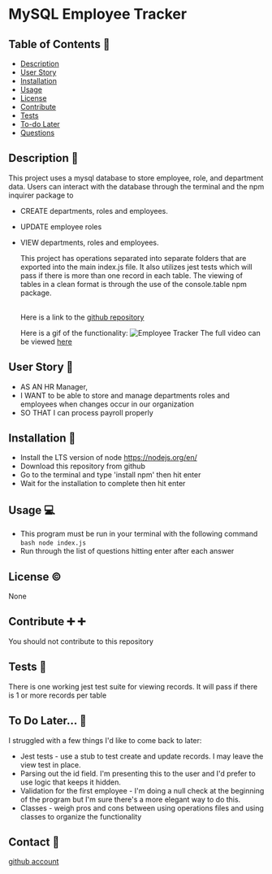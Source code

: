 # MySQL Employee Tracker

## Table of Contents :book:

- [Description](#description)
- [User Story](#user-story)
- [Installation](#installation)
- [Usage](#usage)
- [License](#license)
- [Contribute](#contribute)
- [Tests](#tests)
- [To-do Later](#to-do)
- [Questions](#questions)

## Description <a id="description"></a> :page_facing_up:

This project uses a mysql database to store employee, role, and department data. Users can interact with the database through the terminal and the npm inquirer package to

- CREATE departments, roles and employees.
- UPDATE employee roles
- VIEW departments, roles and employees.

  This project has operations separated into separate folders that are exported into the main index.js file. It also utilizes jest tests which will pass if there is more than one record in each table. The viewing of tables in a clean format is through the use of the console.table npm package.

  <br>Here is a link to the [github repository](https://github.com/brians-123/mysql-employee-tracker)

  Here is a gif of the functionality:
  ![Employee Tracker](Assets/mysql-employee-tracker.gif)
  The full video can be viewed [here](https://drive.google.com/file/d/1Ll6oVb2uYwKSOpubXVqWEAp4OsXqgdQJ/view)

## User Story <a id="user-story"></a> :woman:

- AS AN HR Manager,
- I WANT to be able to store and manage departments roles and employees when changes occur in our organization
- SO THAT I can process payroll properly

## Installation <a id="installation"></a> :floppy_disk:

- Install the LTS version of node https://nodejs.org/en/
- Download this repository from github
- Go to the terminal and type 'install npm' then hit enter
- Wait for the installation to complete then hit enter

## Usage <a id="usage"></a> :computer:

- This program must be run in your terminal with the following command `bash node index.js `
- Run through the list of questions hitting enter after each answer

## License <a id="license"></a> :copyright:

None

## Contribute <a id="contribute"></a> :heavy_plus_sign: :heavy_plus_sign:

You should not contribute to this repository

## Tests <a id="tests"></a> :microscope:

There is one working jest test suite for viewing records. It will pass if there is 1 or more records per table

## To Do Later... <a id="to-do"></a> :calendar:

I struggled with a few things I'd like to come back to later:

- Jest tests - use a stub to test create and update records. I may leave the view test in place.
- Parsing out the id field. I'm presenting this to the user and I'd prefer to use logic that keeps it hidden.
- Validation for the first employee - I'm doing a null check at the beginning of the program but I'm sure there's a more elegant way to do this.
- Classes - weigh pros and cons between using operations files and using classes to organize the functionality

## Contact <a id="questions"></a> :email:

[github account](https://github.com/brians-123)

